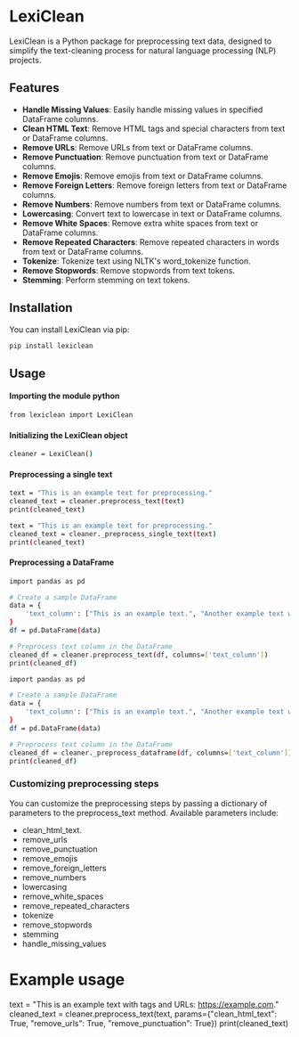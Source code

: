 # LexiClean

LexiClean is a Python package for preprocessing text data, designed to simplify the text-cleaning process for natural language processing (NLP) projects.

## Features

- **Handle Missing Values**: Easily handle missing values in specified DataFrame columns.
- **Clean HTML Text**: Remove HTML tags and special characters from text or DataFrame columns.
- **Remove URLs**: Remove URLs from text or DataFrame columns.
- **Remove Punctuation**: Remove punctuation from text or DataFrame columns.
- **Remove Emojis**: Remove emojis from text or DataFrame columns.
- **Remove Foreign Letters**: Remove foreign letters from text or DataFrame columns.
- **Remove Numbers**: Remove numbers from text or DataFrame columns.
- **Lowercasing**: Convert text to lowercase in text or DataFrame columns.
- **Remove White Spaces**: Remove extra white spaces from text or DataFrame columns.
- **Remove Repeated Characters**: Remove repeated characters in words from text or DataFrame columns.
- **Tokenize**: Tokenize text using NLTK's word_tokenize function.
- **Remove Stopwords**: Remove stopwords from text tokens.
- **Stemming**: Perform stemming on text tokens.

## Installation

You can install LexiClean via pip:

```bash
pip install lexiclean 
```


## Usage

#### Importing the module python
```bash
from lexiclean import LexiClean
```
#### Initializing the LexiClean object
```bash
cleaner = LexiClean()
```
#### Preprocessing a single text
```bash
text = "This is an example text for preprocessing."
cleaned_text = cleaner.preprocess_text(text)
print(cleaned_text)
```
```bash
text = "This is an example text for preprocessing."
cleaned_text = cleaner._preprocess_single_text(text)
print(cleaned_text)
```
#### Preprocessing a DataFrame

```bash
import pandas as pd

# Create a sample DataFrame
data = {
    'text_column': ["This is an example text.", "Another example text with numbers: 12345."]
}
df = pd.DataFrame(data)

# Preprocess text column in the DataFrame
cleaned_df = cleaner.preprocess_text(df, columns=['text_column'])
print(cleaned_df)
```
```bash
import pandas as pd

# Create a sample DataFrame
data = {
    'text_column': ["This is an example text.", "Another example text with numbers: 12345."]
}
df = pd.DataFrame(data)

# Preprocess text column in the DataFrame
cleaned_df = cleaner._preprocess_dataframe(df, columns=['text_column'])
print(cleaned_df)
```
### Customizing preprocessing steps
You can customize the preprocessing steps by passing a dictionary of parameters to the preprocess_text method. Available parameters include:

* clean_html_text.
* remove_urls
* remove_punctuation
* remove_emojis
* remove_foreign_letters
* remove_numbers
* lowercasing
* remove_white_spaces
* remove_repeated_characters
* tokenize
* remove_stopwords
* stemming
* handle_missing_values

# Example usage
text = "This is an example text with <html> tags and URLs: https://example.com."
cleaned_text = cleaner.preprocess_text(text, params={"clean_html_text": True, "remove_urls": True, "remove_punctuation": True})
print(cleaned_text)
```
